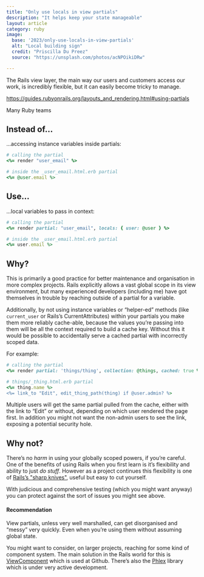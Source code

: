 ```yaml
---
title: "Only use locals in view partials"
description: "It helps keep your state manageable"
layout: article
category: ruby
image:
  base: '2023/only-use-locals-in-view-partials'
  alt: "Local building sign"
  credit: "Priscilla Du Preez"
  source: "https://unsplash.com/photos/acNPOikiDRw"

---
```


The Rails view layer, the main way our users and customers access our work, is incredibly flexible, but it can easily become tricky to manage.

https://guides.rubyonrails.org/layouts_and_rendering.html#using-partials

Many Ruby teams 

## Instead of…

…accessing instance variables inside partials:

```ruby
# calling the partial
<%= render "user_email" %>

# inside the _user_email.html.erb partial
<%= @user.email %>
```


## Use…

…local variables to pass in context:

```ruby
# calling the partial
<%= render partial: "user_email", locals: { user: @user } %>

# inside the _user_email.html.erb partial
<%= user.email %>
```


## Why?

This is primarily a good practice for better maintenance and organisation in more complex projects. Rails explicitly allows a vast global scope in its view environment, but many experienced developers (including me) have got themselves in trouble by reaching outside of a partial for a variable.

Additionally, by not using instance variables or “helper-ed” methods (like `current_user` or Rails’s CurrentAttributes) within your partials you make them more reliably cache-able, because the values you’re passing into them will be all the context required to build a cache key. Without this it would be possible to accidentally serve a cached partial with incorrectly scoped data.

For example:

```ruby
# calling the partial
<%= render partial: 'things/thing', collection: @things, cached: true %>

# things/_thing.html.erb partial
<%= thing.name %>
<%= link_to "Edit", edit_thing_path(thing) if @user.admin? %>
```

Multiple users will get the same partial pulled from the cache, either with the link to “Edit” or without, depending on which user rendered the page first. In addition you might not want the non-admin users to see the link, exposing a potential security hole.


## Why not?

There’s no _harm_ in using your globally scoped powers, if you’re careful. One of the benefits of using Rails when you first learn is it’s flexibility and ability to just _do stuff_. However as a project continues this flexibility is one of [Rails’s "sharp knives"](https://rubyonrails.org/doctrine#provide-sharp-knives), useful but easy to cut yourself.

With judicious and comprehensive testing (which you might want anyway) you can protect against the sort of issues you might see above.


#### Recommendation

View partials, unless very well marshalled, can get disorganised and “messy” very quickly. Even when you’re using them without assuming global state.

You might want to consider, on larger projects, reaching for some kind of component system. The main solution in the Rails world for this is [ViewComponent](https://viewcomponent.org/) which is used at Github. There’s also the [Phlex](https://www.phlex.fun/) library which is under very active development.
